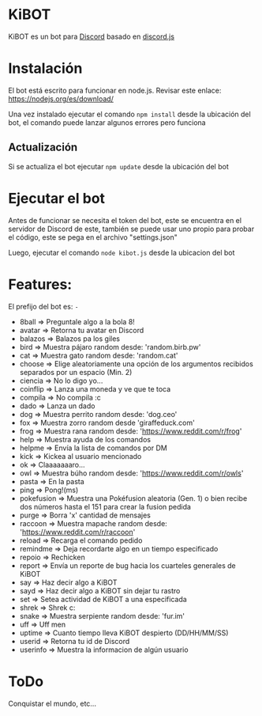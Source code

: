 # KiBOT
KiBOT es un bot para <a href="https://discordapp.com/">Discord</a> basado en <a href="https://github.com/hydrabolt/discord.js/">discord.js</a>

# Instalación
El bot está escrito para funcionar en node.js. Revisar este enlace: https://nodejs.org/es/download/

Una vez instalado ejecutar el comando `npm install` desde la ubicación del bot, el comando puede lanzar algunos errores pero funciona

## Actualización
Si se actualiza el bot ejecutar `npm update` desde la ubicación del bot

# Ejecutar el bot
Antes de funcionar se necesita el token del bot, este se encuentra en el servidor de Discord de este, también se puede usar uno propio para probar el código, este se pega en el archivo "settings.json"

Luego, ejecutar el comando `node kibot.js` desde la ubicacion del bot

# Features:

El prefijo del bot es: `-`

- 8ball => Preguntale algo a la bola 8!
- avatar => Retorna tu avatar en Discord
- balazos => Balazos pa los giles
- bird => Muestra pájaro random desde: 'random.birb.pw'
- cat => Muestra gato random desde: 'random.cat'
- choose => Elige aleatoriamente una opción de los argumentos recibidos separados por un espacio (Min. 2)
- ciencia => No lo digo yo...
- coinflip => Lanza una moneda y ve que te toca
- compila => No compila :c
- dado => Lanza un dado
- dog => Muestra perrito random desde: 'dog.ceo'
- fox => Muestra zorro random desde 'giraffeduck.com'
- frog => Muestra rana random desde: 'https://www.reddit.com/r/frog'
- help => Muestra ayuda de los comandos
- helpme => Envía la lista de comandos por DM
- kick => Kickea al usuario mencionado
- ok => Claaaaaaaro...
- owl => Muestra búho random desde: 'https://www.reddit.com/r/owls'
- pasta => En la pasta
- ping => Pong!(ms)
- pokefusion => Muestra una Pokéfusion aleatoria (Gen. 1) o bien recibe dos números hasta el 151 para crear la fusion pedida
- purge => Borra 'x' cantidad de mensajes
- raccoon => Muestra mapache random desde: 'https://www.reddit.com/r/raccoon'
- reload => Recarga el comando pedido
- remindme => Deja recordarte algo en un tiempo especificado
- repoio => Rechicken
- report => Envía un reporte de bug hacia los cuarteles generales de KiBOT
- say => Haz decir algo a KiBOT
- sayd => Haz decir algo a KiBOT sin dejar tu rastro
- set => Setea actividad de KiBOT a una especificada
- shrek => Shrek c:
- snake => Muestra serpiente random desde: 'fur.im'
- uff => Uff men
- uptime => Cuanto tiempo lleva KiBOT despierto (DD/HH/MM/SS)
- userid => Retorna tu id de Discord
- userinfo => Muestra la informacion de algún usuario

# ToDo
Conquistar el mundo, etc...
